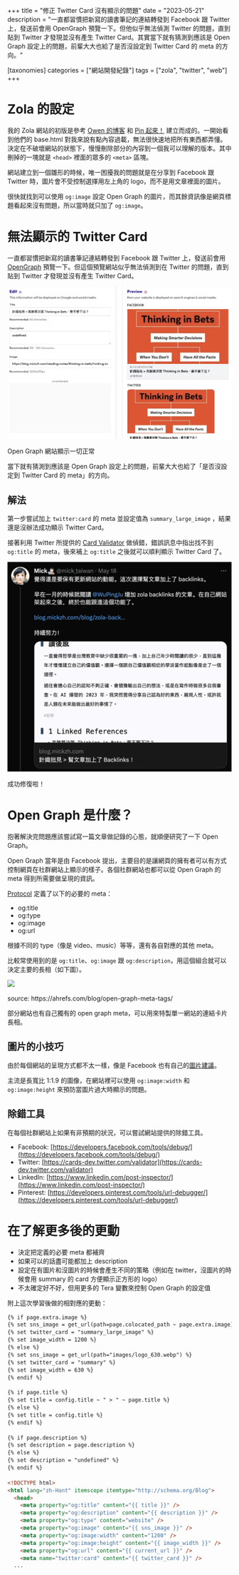 +++
title = "修正 Twitter Card 沒有顯示的問題"
date = "2023-05-21"
description = "一直都習慣把新寫的讀書筆記的連結轉發到 Facebook 跟 Twitter 上，發送前會用 OpenGraph 預覽一下。但他似乎無法偵測 Twitter 的問題，直到貼到 Twitter 才發現並沒有產生 Twitter Card。其實當下就有猜測到應該是 Open Graph 設定上的問題，前輩大大也給了是否沒設定到 Twitter Card 的 meta 的方向。"

[taxonomies]
categories = ["網站開發紀錄"]
tags = ["zola", "twitter", "web"]
+++

# Zola 的設定

我的 Zola 網站的初版是參考 [Owen 的博客](https://www.owenyoung.com/) 和 [Pin 起來！](https://pinchlime.com/) 建立而成的。一開始看到他們的 base.html 對我來說有點內容過載，無法很快速地把所有東西都弄懂。決定在不破壞網站的狀態下，慢慢刪除部分的內容到一個我可以理解的版本。其中刪掉的一塊就是 `<head>` 裡面的眾多的 `<meta>` 區塊。

網站建立到一個雛形的時候，唯一困擾我的問題就是在分享到 Facebook 跟 Twitter 時，圖片會不受控制選擇用左上角的 logo，而不是用文章裡面的圖片。

很快就找到可以使用 `og:image` 設定 Open Graph 的圖片，而其餘資訊像是網頁標題看起來沒有問題，所以當時就只加了 `og:image`。

# 無法顯示的 Twitter Card

一直都習慣把新寫的讀書筆記連結轉發到 Facebook 跟 Twitter 上，發送前會用 [OpenGraph](https://www.opengraph.xyz/) 預覽一下。但這個預覽網站似乎無法偵測到在 Twitter 的問題，直到貼到 Twitter 才發現並沒有產生 Twitter Card。

![](opengraph-preview.webp)
<p class="image-caption">Open Graph 網站顯示一切正常</p>

當下就有猜測到應該是 Open Graph 設定上的問題，前輩大大也給了「是否沒設定到 Twitter Card 的 meta」的方向。

## 解法

第一步嘗試加上 `twitter:card` 的 meta 並設定值為 `summary_large_image` ，結果還是沒辦法成功顯示 Twitter Card。

接著利用 Twitter 所提供的 [Card Validator](https://cards-dev.twitter.com/validator) 做偵錯，錯誤訊息中指出找不到`og:title` 的 meta，後來補上 `og:title` 之後就可以順利顯示 Twitter Card 了。

![](twitter-card.webp)
<p class="image-caption">成功修復啦！</p>

# Open Graph 是什麼？

抱著解決完問題應該嘗試寫一篇文章做記錄的心態，就順便研究了一下 Open Graph。

Open Graph 當年是由 Facebook 提出，主要目的是讓網頁的擁有者可以有方式控制網頁在社群網站上顯示的樣子。各個社群網站也都可以從 Open Graph 的 meta 得到所需要做呈現的資訊。

[Protocol](https://ogp.me/) 定義了以下的必要的 meta：
* og:title
* og:type
* og:image
* og:url

根據不同的 type（像是 video、music）等等，還有各自對應的其他 meta。

比較常使用到的是 `og:title`、`og:image` 跟 `og:description`，用這個組合就可以決定主要的長相（如下圖）。

![](https://ahrefs.com/blog/wp-content/uploads/2020/01/og-tags-1.png)
<p class="image-caption">source: https://ahrefs.com/blog/open-graph-meta-tags/</p>

部分網站也有自己獨有的 open graph meta，可以用來特製單一網站的連結卡片長相。

## 圖片的小技巧
由於每個網站的呈現方式都不太一樣，像是 Facebook 也有自己的[圖片建議](https://developers.facebook.com/docs/sharing/webmasters/images)。

主流是長寬比 1:1.9 的圖像，在網站裡可以使用 `og:image:width` 和 `og:image:height` 來預防當圖片過大時顯示的問題。


## 除錯工具
在每個社群網站上如果有非預期的狀況，可以嘗試網站提供的除錯工具。
- Facebook: [https://developers.facebook.com/tools/debug/](https://developers.facebook.com/tools/debug/)
- Twitter: [https://cards-dev.twitter.com/validator](https://cards-dev.twitter.com/validator)
- LinkedIn: [https://www.linkedin.com/post-inspector/](https://www.linkedin.com/post-inspector/)
- Pinterest: [https://developers.pinterest.com/tools/url-debugger/](https://developers.pinterest.com/tools/url-debugger/)


# 在了解更多後的更動
* 決定把定義的必要 meta 都補齊
* 如果可以的話盡可能都加上 description
* 設定在有圖片和沒圖片的時候會產生不同的策略（例如在 twitter，沒圖片的時候會用 summary 的 card 方便顯示正方形的 logo）
* 不太確定好不好，但用更多的 Tera 變數來控制 Open Graph 的設定值

附上這次學習後做的相對應的更動：
```html
{% if page.extra.image %}
{% set sns_image = get_url(path=page.colocated_path ~ page.extra.image) %}
{% set twitter_card = "summary_large_image" %}
{% set image_width = 1200 %}
{% else %}
{% set sns_image = get_url(path="images/logo_630.webp") %}
{% set twitter_card = "summary" %}
{% set image_width = 630 %}
{% endif %}

{% if page.title %}
{% set title = config.title ~ " > " ~ page.title %}
{% else %}
{% set title = config.title %}
{% endif %}

{% if page.description %}
{% set description = page.description %}
{% else %}
{% set description = "undefined" %}
{% endif %}

<!DOCTYPE html>
<html lang="zh-Hant" itemscope itemtype="http://schema.org/Blog">
  <head>
    <meta property="og:title" content="{{ title }}" />
    <meta property="og:description" content="{{ description }}" />
    <meta property="og:type" content="website" />
    <meta property="og:image" content="{{ sns_image }}" />
    <meta property="og:image:width" content="1200" />
    <meta property="og:image:height" content="{{ image_width }}" />
    <meta property="og:url" content="{{ current_url }}" />
    <meta name="twitter:card" content="{{ twitter_card }}" />
  ...
```

